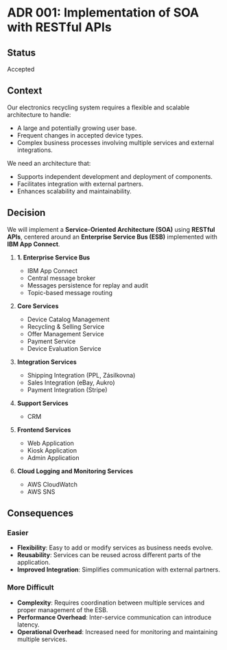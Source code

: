 # ADR 001: Implementation of SOA with RESTful APIs

## Status
Accepted

## Context
Our electronics recycling system requires a flexible and scalable architecture to handle:

- A large and potentially growing user base.
- Frequent changes in accepted device types.
- Complex business processes involving multiple services and external integrations.

We need an architecture that:

- Supports independent development and deployment of components.
- Facilitates integration with external partners.
- Enhances scalability and maintainability.

## Decision
We will implement a **Service-Oriented Architecture (SOA)** using **RESTful APIs**, centered around an **Enterprise Service Bus (ESB)** implemented with **IBM App Connect**.

1. **1.	Enterprise Service Bus**
   - IBM App Connect
   - Central message broker 
   - Messages persistence for replay and audit
   - Topic-based message routing

2. **Core Services**
   - Device Catalog Management
   - Recycling & Selling Service
   - Offer Management Service
   - Payment Service
   - Device Evaluation Service

3. **Integration Services**
   - Shipping Integration (PPL, Zásilkovna)
   - Sales Integration (eBay, Aukro)
   - Payment Integration (Stripe)

4. **Support Services**
   - CRM

5. **Frontend Services**
   - Web Application
   - Kiosk Application
   - Admin Application

6. **Cloud Logging and Monitoring Services**
   - AWS CloudWatch
   - AWS SNS

## Consequences

### Easier
- **Flexibility**: Easy to add or modify services as business needs evolve.
- **Reusability**: Services can be reused across different parts of the application.
- **Improved Integration**: Simplifies communication with external partners.

### More Difficult
- **Complexity**: Requires coordination between multiple services and proper management of the ESB.
- **Performance Overhead**: Inter-service communication can introduce latency.
- **Operational Overhead**: Increased need for monitoring and maintaining multiple services.
